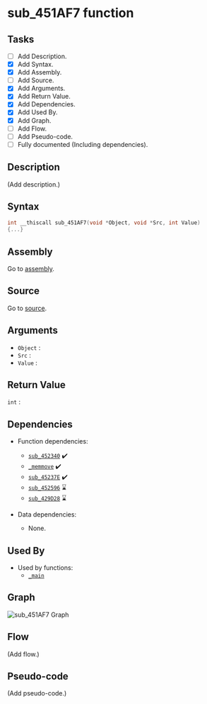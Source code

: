 # sub_451AF7 function

## Tasks

- [ ] Add Description.
- [X] Add Syntax.
- [X] Add Assembly.
- [ ] Add Source.
- [X] Add Arguments.
- [X] Add Return Value.
- [X] Add Dependencies.
- [X] Add Used By.
- [X] Add Graph.
- [ ] Add Flow.
- [ ] Add Pseudo-code.
- [ ] Fully documented (Including dependencies).

## Description

(Add description.)

## Syntax

```c
int __thiscall sub_451AF7(void *Object, void *Src, int Value)
{...}
```

## Assembly

Go to [assembly](../asm/sub_451AF7.asm).

## Source

Go to [source](../cc/sub_451AF7.cc).

## Arguments

* `Object` : 
* `Src` : 
* `Value` : 

## Return Value

`int` : 

## Dependencies

* Function dependencies:
  * [`sub_452340`](sub_452340.md) ✔️
  * [`_memmove`](_memmove.md) ✔️
  * [`sub_45237E`](sub_45237E.md) ✔️
  * [`sub_452596`](sub_452596.md) ⌛
  * [`sub_429D28`](sub_429D28.md) ⌛


* Data dependencies:
  * None.

## Used By

* Used by functions:
  * [`_main`](../md/_main.md)

## Graph

![sub_451AF7 Graph](../svg/sub_451AF7.svg "sub_451AF7 Graph")

## Flow

(Add flow.)

## Pseudo-code

(Add pseudo-code.)

